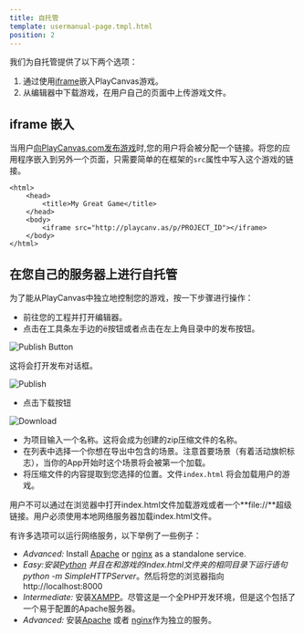 ```yaml
---
title: 自托管
template: usermanual-page.tmpl.html
position: 2
---
```


我们为自托管提供了以下两个选项：

1. 通过使用[iframe][1]嵌入PlayCanvas游戏。
2. 从编辑器中下载游戏，在用户自己的页面中上传游戏文件。

## iframe 嵌入

当用户[向PlayCanvas.com发布游戏][2]时,您的用户将会被分配一个链接。将您的应用程序嵌入到另外一个页面，只需要简单的在框架的`src`属性中写入这个游戏的链接。

~~~html~~~
<html>
    <head>
        <title>My Great Game</title>
    </head>
    <body>
        <iframe src="http://playcanv.as/p/PROJECT_ID"></iframe>
    </body>
</html>
~~~

## 在您自己的服务器上进行自托管

为了能从PlayCanvas中独立地控制您的游戏，按一下步骤进行操作：

* 前往您的工程并打开编辑器。
* 点击在工具条左手边的<span class="pc-icon" style="font-size">&#57911;</span>按钮或者点击在左上角目录中的发布按钮。

![Publish Button][5]

这将会打开发布对话框。

![Publish][4]

* 点击下载按钮

![Download][6]

* 为项目输入一个名称。这将会成为创建的zip压缩文件的名称。
* 在列表中选择一个你想在导出中包含的场景。注意首要场景（有着活动旗帜标志），当你的App开始时这个场景将会被第一个加载。
* 将压缩文件的内容提取到您选择的位置。文件`index.html` 将会加载用户的游戏。

用户不可以通过在浏览器中打开index.html文件加载游戏或者一个**file://**超级链接。用户必须使用本地网络服务器加载index.html文件。

有许多选项可以运行网络服务，以下举例了一些例子：

* *Advanced:* Install [Apache][9] or [nginx][10] as a standalone service.
* *Easy:*安装[Python][7] 并且在和游戏的index.html文件夹的相同目录下运行语句*python -m SimpleHTTPServer*。然后将您的浏览器指向http://localhost:8000
* *Intermediate:* 安装[XAMPP][8]。尽管这是一个全PHP开发环境，但是这个包括了一个易于配置的Apache服务器。
* *Advanced:* 安装[Apache][9] 或者 [nginx][10]作为独立的服务。

[1]: https://developer.mozilla.org/en/docs/Web/HTML/Element/iframe
[2]: /user-manual/publishing/playcanvas
[3]: /images/publishing/selfhosting/bottombar.png
[4]: /images/user-manual/editor/publishing.jpg
[5]: /images/user-manual/editor/publishing-toolbar.jpg
[6]: /images/user-manual/editor/publishing-download.jpg
[7]: https://www.python.org/downloads/
[8]: https://www.apachefriends.org/index.html
[9]: http://httpd.apache.org/download.cgi
[10]: http://nginx.org/

